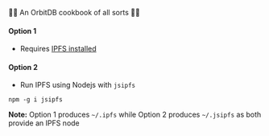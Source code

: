👨‍🍳 An OrbitDB cookbook of all sorts 👨‍🍳

#### Option 1
- Requires [IPFS installed](https://docs.ipfs.io/install/)
   
#### Option 2
- Run IPFS using Nodejs with `jsipfs`
```shell
npm -g i jsipfs
```    
   
**Note:** Option 1 produces `~/.ipfs` while Option 2 produces `~/.jsipfs` as both provide an IPFS node
